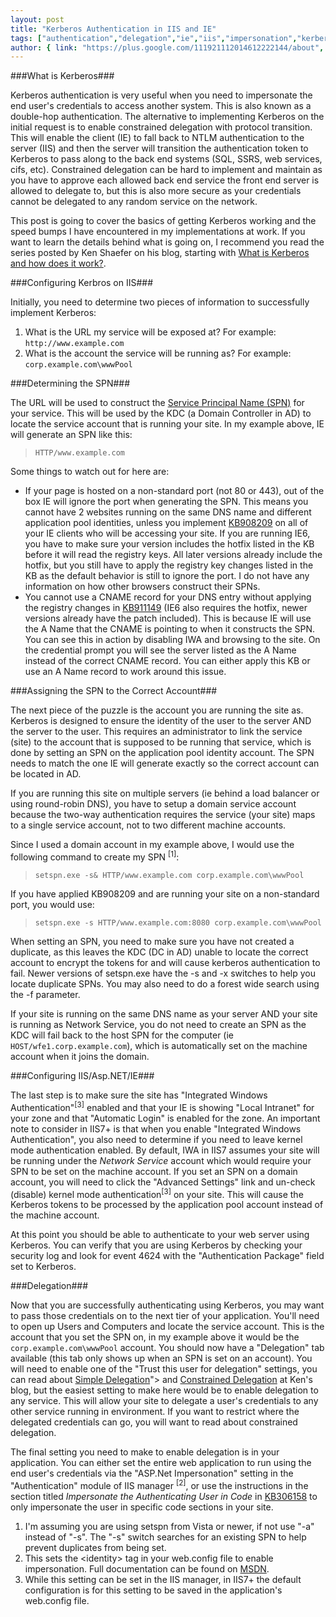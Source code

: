 ```yaml
---
layout: post
title: "Kerberos Authentication in IIS and IE"
tags: ["authentication","delegation","ie","iis","impersonation","kerberos"]
author: { link: "https://plus.google.com/111921112014612222144/about", name: Chris Duck }
---
```

###What is Kerberos###

Kerberos authentication is very useful when you need to impersonate the end user's credentials to access another system.  This is also known as a double-hop authentication.  The alternative to implementing Kerberos on the initial request is to enable constrained delegation with protocol transition.  This will enable the client (IE) to fall back to NTLM authentication to the server (IIS) and then the server will transition the authentication token to Kerberos to pass along to the back end systems (SQL, SSRS, web services, cifs, etc).  Constrained delegation can be hard to implement and maintain as you have to approve each allowed back end service the front end server is allowed to delegate to, but this is also more secure as your credentials cannot be delegated to any random service on the network.

This post is going to cover the basics of getting Kerberos working and the speed bumps I have encountered in my implementations at work.  If you want to learn the details behind what is going on, I recommend you read the series posted by Ken Shaefer on his blog, starting with [What is Kerberos and how does it work?][whatis].

###Configuring Kerbros on IIS###

Initially, you need to determine two pieces of information to successfully implement Kerberos:

1. What is the URL my service will be exposed at?
    For example: ``http://www.example.com``
2. What is the account the service will be running as?
    For example: ``corp.example.com\wwwPool``

###Determining the SPN###

The URL will be used to construct the [Service Principal Name (SPN)][spn] for your service.  This will be used by the KDC (a Domain Controller in AD) to locate the service account that is running your site.  In my example above, IE will generate an SPN like this:

> ``HTTP/www.example.com``

Some things to watch out for here are:

* If your page is hosted on a non-standard port (not 80 or 443), out of the box IE will ignore the port when generating the SPN.  This means you cannot have 2 websites running on the same DNS name and different application pool identities, unless you implement [KB908209][] on all of your IE clients who will be accessing your site.  If you are running IE6, you have to make sure your version includes the hotfix listed in the KB before it will read the registry keys.  All later versions already include the hotfix, but you still have to apply the registry key changes listed in the KB as the default behavior is still to ignore the port.  I do not have any information on how other browsers construct their SPNs.
* You cannot use a CNAME record for your DNS entry without applying the registry changes in [KB911149][] (IE6 also requires the hotfix, newer versions already have the patch included).  This is because IE will use the A Name that the CNAME is pointing to when it constructs the SPN.  You can see this in action by disabling IWA and browsing to the site.  On the credential prompt you will see the server listed as the A Name instead of the correct CNAME record.  You can either apply this KB or use an A Name record to work around this issue.

###Assigning the SPN to the Correct Account###

The next piece of the puzzle is the account you are running the site as.  Kerberos is designed to ensure the identity of the user to the server AND the server to the user.  This requires an administrator to link the service (site) to the account that is supposed to be running that service, which is done by setting an SPN on the application pool identity account.  The SPN needs to match the one IE will generate exactly so the correct account can be located in AD.

If you are running this site on multiple servers (ie behind a load balancer or using round-robin DNS), you have to setup a domain service account because the two-way authentication requires the service (your site) maps to a single service account, not to two different machine accounts.

Since I used a domain account in my example above, I would use the following command to create my SPN <sup>[1]</sup>:

> ``setspn.exe -s& HTTP/www.example.com corp.example.com\wwwPool``
 
If you have applied KB908209 and are running your site on a non-standard port, you would use:

> ``setspn.exe -s HTTP/www.example.com:8080 corp.example.com\wwwPool``

When setting an SPN, you need to make sure you have not created a duplicate, as this leaves the KDC (DC in AD) unable to locate the correct account to encrypt the tokens for and will cause kerberos authentication to fail.  Newer versions of setspn.exe have the -s and -x switches to help you locate duplicate SPNs.  You may also need to do a forest wide search using the -f parameter.

If your site is running on the same DNS name as your server AND your site is running as Network Service, you do not need to create an SPN as the KDC will fail back to the host SPN for the computer (ie ``HOST/wfe1.corp.example.com``), which is automatically set on the machine account when it joins the domain.

###Configuring IIS/Asp.NET/IE###

The last step is to make sure the site has "Integrated Windows Authentication"<sup>[3]</sup> enabled and that your IE is showing "Local Intranet" for your zone and that "Automatic Login" is enabled for the zone.  An important note to consider in IIS7+ is that when you enable "Integrated Windows Authentication", you also need to determine if you need to leave kernel mode authentication enabled.  By default, IWA in IIS7 assumes your site will be running under the *Network Service* account which would require your SPN to be set on the machine account.  If you set an SPN on a domain account, you will need to click the "Advanced Settings" link and un-check (disable) kernel mode authentication<sup>[3]</sup> on your site.  This will cause the Kerberos tokens to be processed by the application pool account instead of the machine account.

At this point you should be able to authenticate to your web server using Kerberos. You can verify that you are using Kerberos by checking your security log and look for event 4624 with the "Authentication Package" field set to Kerberos.

###Delegation###

Now that you are successfully authenticating using Kerberos, you may want to pass those credentials on to the next tier of your application.  You'll need to open up Users and Computers and locate the service account.  This is the account that you set the SPN on, in my example above it would be the ``corp.example.com\wwwPool`` account.  You should now have a "Delegation" tab available (this tab only shows up when an SPN is set on an account).  You will need to enable one of the "Trust this user for delegation" settings, you can read about [Simple Delegation][simple]"> and [Constrained Delegation][constrained] at Ken's blog, but the easiest setting to make here would be to enable delegation to any service.  This will allow your site to delegate a user's credentials to any other service running in environment.  If you want to restrict where the delegated credentials can go, you will want to read about constrained delegation.

The final setting you need to make to enable delegation is in your application.  You can either set the entire web application to run using the end user's credentials via the "ASP.Net Impersonation" setting in the "Authentication" module of IIS manager <sup>[2]</sup>, or use the instructions in the section titled *Impersonate the Authenticating User in Code* in [KB306158][] to only impersonate the user in specific code sections in your site.

1. I'm assuming you are using setspn from Vista or newer, if not use "-a" instead of "-s".  The "-s" switch searches for an existing SPN to help prevent duplicates from being set.
2. This sets the &lt;identity&gt; tag in your web.config file to enable impersonation.  Full documentation can be found on [MSDN][id].
3. While this setting can be set in the IIS manager, in IIS7+ the default configuration is for this setting to be saved in the application's web.config file.

[whatis]: http://www.adopenstatic.com/cs/blogs/ken/archive/2006/10/19/512.aspx
[spn]: http://www.adopenstatic.com/cs/blogs/ken/archive/2006/11/19/606.aspx
[kb908209]: http://support.microsoft.com/default.aspx?scid=kb;EN-US;908209
[kb911149]: http://support.microsoft.com/default.aspx?scid=kb;EN-US;911149
[simple]: http://www.adopenstatic.com/cs/blogs/ken/archive/2007/01/28/1282.aspx
[constrained]: http://www.adopenstatic.com/cs/blogs/ken/archive/2007/07/19/8460.aspx
[kb306158]: http://support.microsoft.com/kb/306158/
[id]: http://msdn.microsoft.com/en-us/library/72wdk8cc(VS.71).aspx